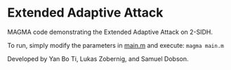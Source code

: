 # Extended Adaptive Attack

MAGMA code demonstrating the Extended Adaptive Attack on 2-SIDH.

To run, simply modify the parameters in [main.m](main.m) and execute:
```magma main.m```

Developed by Yan Bo Ti, Lukas Zobernig, and Samuel Dobson.
